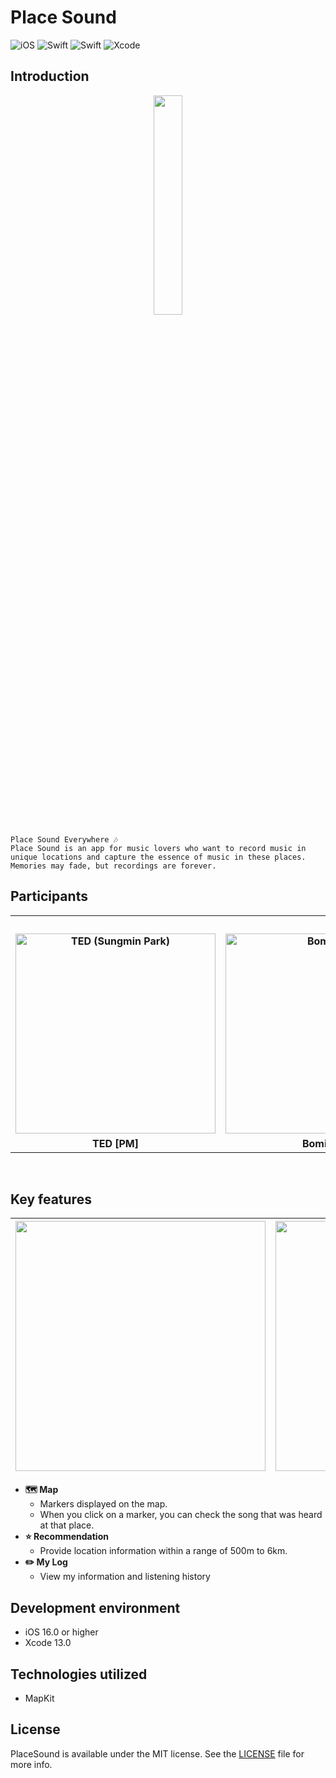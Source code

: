 # Place Sound
![iOS](https://img.shields.io/badge/iOS-000000?style=for-the-badge&logo=ios&logoColor=white)
![Swift](https://img.shields.io/badge/SwiftUI-0052CC?style=for-the-badge&logo=swift&logoColor=white)
![Swift](https://img.shields.io/badge/swift-F54A2A?style=for-the-badge&logo=swift&logoColor=white)
![Xcode](https://img.shields.io/badge/Xcode-007ACC?style=for-the-badge&logo=Xcode&logoColor=white)


## **Introduction** 
<p align="center"><img src="https://user-images.githubusercontent.com/108975398/230643857-7cec81f7-50a3-4e1c-b9d7-4116b4eaee23.png" width=30%></p>

```
Place Sound Everywhere 🎶
Place Sound is an app for music lovers who want to record music in unique locations and capture the essence of music in these places. Memories may fade, but recordings are forever.
```
## Participants
<div align="center">
  <table style="font-weight : bold">
      <tr align="center">
          <td colspan="5"> Our precious records, time that will not be forgotten </td>
      </tr>
      <tr>
          <td align="center">
              <a href="https://github.com/teddy5518">
                  <img alt="TED (Sungmin Park)" src="https://avatars.githubusercontent.com/u/108975398?v=4" width="320" />            
              </a>
          </td>
          <td align="center">
              <a href="https://github.com/calledBlu">                 
                  <img alt="Bomi Kim" src="https://avatars.githubusercontent.com/u/71758542?v=4" width="320" />            
              </a>
          </td>
          <td align="center">
              <a href="https://github.com/JSPark0099">                 
                  <img alt="Jungsun Park" src="https://avatars.githubusercontent.com/u/91583287?v=4" width="320" />            
              </a>
          </td>
          <td align="center">
              <a href="https://github.com/hoonjong96">                 
                  <img alt="Hoonjong Park" src="https://avatars.githubusercontent.com/u/97106032?v=4" width="320" />            
              </a>
          </td>
          <td align="center">
              <a href="https://github.com/blaire-pi">                 
                  <img alt="Yerin Yoon" src="https://avatars.githubusercontent.com/u/56533266?v=4" width="320" />            
              </a>
          </td>
      </tr>
      <tr>
          <td align="center">TED [PM]</td>
          <td align="center">Bomi Kim</td>
          <td align="center">Jungsun Park</td>
          <td align="center">Hoonjong Park</td>
          <td align="center">Yerin Yoon</td>
  </table>
</div>
<br>


## Key features

|<img src="https://user-images.githubusercontent.com/108975398/230643829-9b7d636b-9318-4c90-b7fe-5f56dc56d682.png" width="400"></img>|<img src="https://user-images.githubusercontent.com/108975398/230643821-f5228bb4-816a-4d4c-bba6-6b2b2740ea20.png" width="400"></img>|<img src="https://user-images.githubusercontent.com/108975398/230643841-dc136eff-7bfd-461d-8d10-d03205baef1d.png" width="400"></img>|<img src="https://user-images.githubusercontent.com/108975398/230643846-151dc936-89aa-4ba5-bca4-28ca4125d7ac.png" width="400"></img>|
|:-:|:-:|:-:|:-:|


- **🗺️ Map**
	- Markers displayed on the map.
	- When you click on a marker, you can check the song that was heard at that place.
- **⭐️ Recommendation**
	- Provide location information within a range of 500m to 6km.
- **✏️ My Log**
	- View my information and listening history

## Development environment
- iOS 16.0 or higher
- Xcode 13.0

## Technologies utilized
- MapKit

## License
PlaceSound is available under the MIT license. See the [LICENSE](https://github.com/APPSCHOOL1-REPO/prototype-20221128-lab11/blob/main/LICENSE) file for more info.
